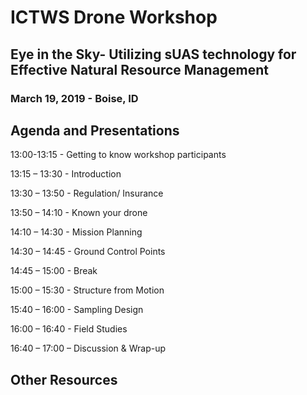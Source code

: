 # ICTWS Drone Workshop
## Eye in the Sky- Utilizing sUAS technology for Effective Natural Resource Management
### March 19, 2019 - Boise, ID


## Agenda and Presentations
13:00-13:15 - Getting to know workshop participants

13:15 – 13:30 - Introduction

13:30 – 13:50 - Regulation/ Insurance

13:50 – 14:10 - Known your drone

14:10 – 14:30 - Mission Planning

14:30 – 14:45 - Ground Control Points

14:45 – 15:00 - Break

15:00 – 15:30 - Structure from Motion

15:40 – 16:00 - Sampling Design

16:00 – 16:40 - Field Studies

16:40 – 17:00 – Discussion & Wrap-up

## Other Resources

